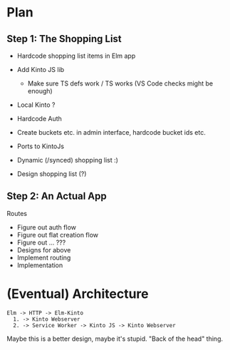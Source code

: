# Plan

## Step 1: The Shopping List

* Hardcode shopping list items in Elm app
* Add Kinto JS lib
  - Make sure TS defs work / TS works (VS Code checks might be enough)
* Local Kinto ?
* Hardcode Auth
* Create buckets etc. in admin interface, hardcode bucket ids etc.
* Ports to KintoJs
* Dynamic (/synced) shopping list :)

* Design shopping list (?)

## Step 2: An Actual App
Routes
* Figure out auth flow
* Figure out flat creation flow
* Figure out ... ???
* Designs for above
* Implement routing
* Implementation


# (Eventual) Architecture

```
Elm -> HTTP -> Elm-Kinto
  1. -> Kinto Webserver
  2. -> Service Worker -> Kinto JS -> Kinto Webserver
```

Maybe this is a better design, maybe it's stupid. "Back of the head" thing.
